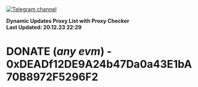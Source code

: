 [![Telegram channel](https://img.shields.io/endpoint?url=https://runkit.io/damiankrawczyk/telegram-badge/branches/master?url=https://t.me/n4z4v0d)](https://t.me/n4z4v0d) 

**Dynamic Updates Proxy List with Proxy Checker**  
**Last Updated: 20.12.23 22:29**

# DONATE (_any evm_) - 0xDEADf12DE9A24b47Da0a43E1bA70B8972F5296F2
